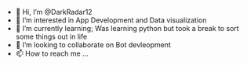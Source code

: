 - 👋 Hi, I’m @DarkRadar12
- 👀 I’m interested in App Development and Data visualization 
- 🌱 I’m currently learning; Was learning python but took a break to sort some things out in life
- 💞️ I’m looking to collaborate on Bot devleopment
- 📫 How to reach me ...

<!---
DarkRadar12/DarkRadar12 is a ✨ special ✨ repository because its `README.md` (this file) appears on your GitHub profile.
You can click the Preview link to take a look at your changes.
--->

